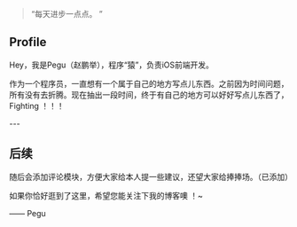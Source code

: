 > “每天进步一点点。 ”


## Profile

Hey，我是Pegu（赵鹏举），程序“猿”，负责iOS前端开发。

作为一个程序员，一直想有一个属于自己的地方写点儿东西。之前因为时间问题，所有没有去折腾。现在抽出一段时间，终于有自己的地方可以好好写点儿东西了，Fighting ！！！

<p id = "build"></p>
---

## 后续

随后会添加评论模块，方便大家给本人提一些建议，还望大家给捧捧场。（已添加）

如果你恰好逛到了这里，希望您能关注下我的博客噢 ！~

—— Pegu


